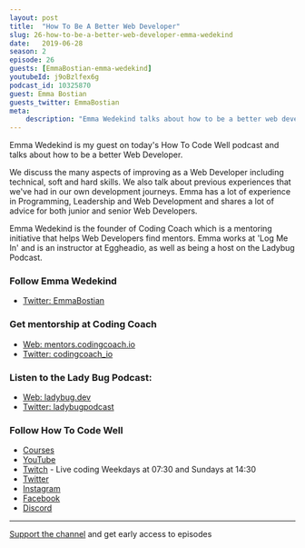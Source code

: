 ```yaml
---
layout: post
title:  "How To Be A Better Web Developer"
slug: 26-how-to-be-a-better-web-developer-emma-wedekind
date:   2019-06-28
season: 2
episode: 26
guests: [EmmaBostian-emma-wedekind]
youtubeId: j9oBzlfex6g
podcast_id: 10325870
guest: Emma Bostian
guests_twitter: EmmaBostian
meta:
    description: "Emma Wedekind talks about how to be a better web developer on the How To Code Well podcast"
---
```


Emma Wedekind  is my guest on today's  How To Code Well podcast and talks about how to be a better Web Developer. 

We discuss the many aspects of improving as a Web Developer including technical, soft and hard skills.  We also talk about previous experiences that we've  had in our own development journeys.
Emma has a lot of experience in Programming, Leadership and Web Development and shares a lot of advice for both junior and senior Web Developers.

Emma Wedekind is the founder of Coding Coach which is a mentoring initiative that helps Web Developers find mentors. Emma works at 'Log Me In' and is an instructor at Eggheadio, as well as being a host on the Ladybug Podcast.


### Follow Emma Wedekind
- [Twitter: EmmaBostian](https://twitter.com/EmmaBostian)

### Get mentorship at Coding Coach
- [Web: mentors.codingcoach.io](mentors.codingcoach.io)
- [Twitter: codingcoach_io](https://twitter.com/codingcoach_io)

### Listen to the Lady Bug Podcast:
- [Web: ladybug.dev](http://ladybug.dev)
- [Twitter: ladybugpodcast](https://twitter.com/ladybugpodcast)

### Follow How To Code Well
- [Courses](http://howtocodewell.net)
- [YouTube](http://youtube.com/howtocodewell)
- [Twitch](http://twitch.tv/howtocodewell) - Live coding Weekdays at 07:30 and Sundays at 14:30
- [Twitter](https://twitter.com/howtocodewell)
- [Instagram](http://instagram.com/howtocodewell/)
- [Facebook](http://facebook.com/howtocodewell/)
- [Discord](http://howtocodewell.net/discord)

-------------------------------

[Support the channel](https://www.patreon.com/howToCodeWell) and get early access to episodes
